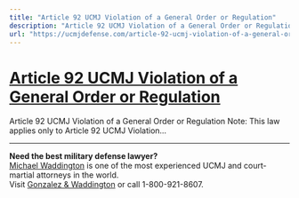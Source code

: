 ```yaml
---
title: "Article 92 UCMJ Violation of a General Order or Regulation"
description: "Article 92 UCMJ Violation of a General Order or Regulation Note: This law applies only to Article 92 UCMJ Violation..."
url: "https://ucmjdefense.com/article-92-ucmj-violation-of-a-general-order-or-regulation.html"
---
```


# [Article 92 UCMJ Violation of a General Order or Regulation](https://ucmjdefense.com/article-92-ucmj-violation-of-a-general-order-or-regulation.html)

Article 92 UCMJ Violation of a General Order or Regulation Note: This law applies only to Article 92 UCMJ Violation...

---

**Need the best military defense lawyer?**  
[Michael Waddington](https://ucmjdefense.com/attorneys/michael-stewart-waddington-partner.html) is one of the most experienced UCMJ and court-martial attorneys in the world.  
Visit [Gonzalez & Waddington](https://ucmjdefense.com) or call 1-800-921-8607.
